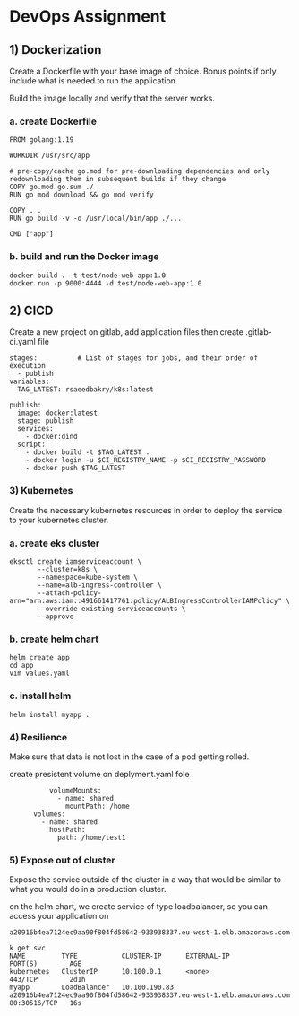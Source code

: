 # DevOps Assignment

## 1) Dockerization
Create a Dockerfile with your base image of choice. Bonus points if only include what is needed to run the application.

Build the image locally and verify that the server works.

### a. create Dockerfile

```
FROM golang:1.19

WORKDIR /usr/src/app

# pre-copy/cache go.mod for pre-downloading dependencies and only redownloading them in subsequent builds if they change
COPY go.mod go.sum ./
RUN go mod download && go mod verify

COPY . .
RUN go build -v -o /usr/local/bin/app ./...

CMD ["app"]

```
### b. build and run the Docker image

```
docker build . -t test/node-web-app:1.0
docker run -p 9000:4444 -d test/node-web-app:1.0
```
## 2) CICD

Create a new project on gitlab, add application files then create .gitlab-ci.yaml file
```
stages:          # List of stages for jobs, and their order of execution
  - publish
variables:
  TAG_LATEST: rsaeedbakry/k8s:latest

publish:
  image: docker:latest
  stage: publish
  services:
    - docker:dind
  script:
    - docker build -t $TAG_LATEST .
    - docker login -u $CI_REGISTRY_NAME -p $CI_REGISTRY_PASSWORD
    - docker push $TAG_LATEST
```

### 3) Kubernetes
Create the necessary kubernetes resources in order to deploy the service to your kubernetes cluster.
### a. create eks cluster

```
eksctl create iamserviceaccount \                               
       --cluster=k8s \
       --namespace=kube-system \
       --name=alb-ingress-controller \
       --attach-policy-arn="arn:aws:iam::491661417761:policy/ALBIngressControllerIAMPolicy" \
       --override-existing-serviceaccounts \
       --approve
```
### b. create helm chart

```
helm create app
cd app
vim values.yaml
```

### c. install helm
```
helm install myapp . 
```

### 4) Resilience
Make sure that data is not lost in the case of a pod getting rolled.

create presistent volume on deplyment.yaml fole

```
          volumeMounts:
            - name: shared
              mountPath: /home
      volumes:
        - name: shared
          hostPath:
            path: /home/test1
```


### 5) Expose out of cluster
Expose the service outside of the cluster in a way that would be similar to what you would do in a production cluster.

on the helm chart, we create service of type loadbalancer, so you can access your application on 

```
a20916b4ea7124ec9aa90f804fd58642-933938337.eu-west-1.elb.amazonaws.com
```



```
k get svc
NAME         TYPE           CLUSTER-IP      EXTERNAL-IP                                                              PORT(S)        AGE
kubernetes   ClusterIP      10.100.0.1      <none>                                                                   443/TCP        2d1h
myapp        LoadBalancer   10.100.190.83   a20916b4ea7124ec9aa90f804fd58642-933938337.eu-west-1.elb.amazonaws.com   80:30516/TCP   16s
```
